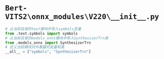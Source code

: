 # `Bert-VITS2\onnx_modules\V220\__init__.py`

```py
# 从当前目录的text模块中导入symbols变量
from .text.symbols import symbols
# 从当前目录的models_onnx模块中导入SynthesizerTrn类
from .models_onnx import SynthesizerTrn
# 定义当前模块对外暴露的变量和类
__all__ = ["symbols", "SynthesizerTrn"]
```
